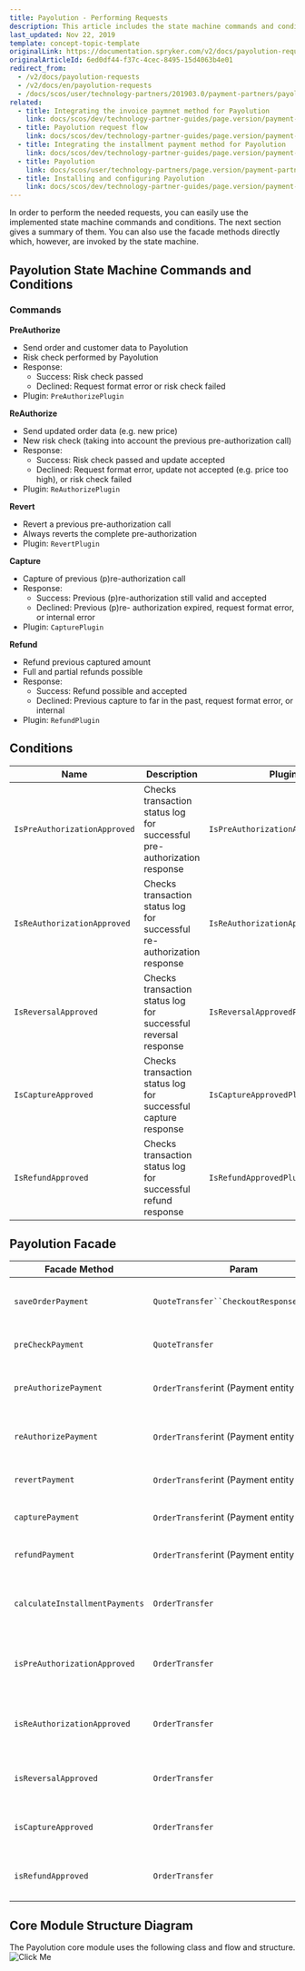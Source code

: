 ```yaml
---
title: Payolution - Performing Requests
description: This article includes the state machine commands and conditions provided by Payolution.
last_updated: Nov 22, 2019
template: concept-topic-template
originalLink: https://documentation.spryker.com/v2/docs/payolution-requests
originalArticleId: 6ed0df44-f37c-4cec-8495-15d4063b4e01
redirect_from:
  - /v2/docs/payolution-requests
  - /v2/docs/en/payolution-requests
  - /docs/scos/user/technology-partners/201903.0/payment-partners/payolution/payolution-performing-requests.html
related:
  - title: Integrating the invoice paymnet method for Payolution
    link: docs/scos/dev/technology-partner-guides/page.version/payment-partners/payolution/integrating-the-invoice-payment-method-for-payolution.html
  - title: Payolution request flow
    link: docs/scos/dev/technology-partner-guides/page.version/payment-partners/payolution/payolution-request-flow.html
  - title: Integrating the installment payment method for Payolution
    link: docs/scos/dev/technology-partner-guides/page.version/payment-partners/payolution/integrating-the-installment-payment-method-for-payolution.html
  - title: Payolution
    link: docs/scos/user/technology-partners/page.version/payment-partners/payolution.html
  - title: Installing and configuring Payolution
    link: docs/scos/dev/technology-partner-guides/page.version/payment-partners/payolution/installing-and-configuring-payolution.html
---
```


In order to perform the needed requests, you can easily use the implemented state machine commands and conditions. The next section gives a summary of them. You can also use the facade methods directly which, however, are invoked by the state machine.

## Payolution State Machine Commands and Conditions

### Commands

**PreAuthorize**

* Send order and customer data to Payolution
* Risk check performed by Payolution
* Response:
  - Success: Risk check passed
  - Declined: Request format error or risk check failed
* Plugin: `PreAuthorizePlugin`

**ReAuthorize**

* Send updated order data (e.g. new price)
* New risk check (taking into account the previous pre-authorization call)
* Response:
  - Success: Risk check passed and update accepted
  - Declined: Request format error, update not accepted (e.g. price too high), or risk check failed
* Plugin: `ReAuthorizePlugin`

**Revert**

* Revert a previous pre-authorization call
* Always reverts the complete pre-authorization
* Plugin: `RevertPlugin`

**Capture**

* Capture of previous (p)re-authorization call
* Response:
  - Success: Previous (p)re-authorization still valid and accepted
  - Declined: Previous (p)re- authorization expired, request format error, or internal error
* Plugin: `CapturePlugin`

**Refund**

* Refund previous captured amount
* Full and partial refunds possible
* Response:
  - Success: Refund possible and accepted
  - Declined: Previous capture to far in the past, request format error, or internal
* Plugin: `RefundPlugin`

## Conditions

| Name | Description | Plugin |
| --- | --- | --- |
| `IsPreAuthorizationApproved` | Checks transaction status log for successful pre-authorization response | `IsPreAuthorizationApprovedPlugin` |
| `IsReAuthorizationApproved` | Checks transaction status log for successful re-authorization response | `IsReAuthorizationApprovedPlugin` |
| `IsReversalApproved` | Checks transaction status log for successful reversal response | `IsReversalApprovedPlugin` |
| `IsCaptureApproved` | Checks transaction status log for successful capture response | `IsCaptureApprovedPlungin` |
| `IsRefundApproved` | Checks transaction status log for successful refund response | `IsRefundApprovedPlugin` |

## Payolution Facade

| Facade Method | Param | Return | Description |
| --- | --- | --- | --- |
| `saveOrderPayment` | `QuoteTransfer``CheckoutResponseTransfer` | void | Saves the payment for the coming order |
| `preCheckPayment` | `QuoteTransfer` | `PayolutionTransactionResponseTransfer` | Performs the Pre-check request |
| `preAuthorizePayment` | `OrderTransfer`int (Payment entity ID) | `PayolutionTransactionResponseTransfer` | Performs the Pre-authorization request |
| `reAuthorizePayment` | `OrderTransfer`int (Payment entity ID) | `PayolutionTransactionResponseTransfer` | Performs the Re-authorization request |
| `revertPayment` | `OrderTransfer`int (Payment entity ID) | `PayolutionTransactionResponseTransfer` | Performs the Revert request |
| `capturePayment` | `OrderTransfer`int (Payment entity ID) | `PayolutionTransactionResponseTransfer` | Performs the Capture request |
| `refundPayment` | `OrderTransfer`int (Payment entity ID) | `PayolutionTransactionResponseTransfer` | Performs the Refund request |
| `calculateInstallmentPayments` | `OrderTransfer` | `PayolutionCalculationResponseTransfer` | Calculates available installments for the payment |
| `isPreAuthorizationApproved` | `OrderTransfer` | bool | Checks if the Pre-authorization request is approved |
| `isReAuthorizationApproved` | `OrderTransfer` | bool | Checks if the Re-authorization request is approved |
| `isReversalApproved` | `OrderTransfer` | bool | Checks if the Revert request is approved |
| `isCaptureApproved` | `OrderTransfer` | bool | Checks if the Capture request is approved |
| `isRefundApproved` | `OrderTransfer` | bool | Checks if the Refund request is approved |

## Core Module Structure Diagram

The Payolution core module uses the following class and flow and structure.
![Click Me](https://spryker.s3.eu-central-1.amazonaws.com/docs/Technology+Partners/Payment+Partners/Payolution/payolution-core-bundle-structure.png)
